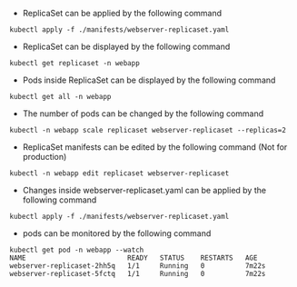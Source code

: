 - ReplicaSet can be applied by the following command

```
kubectl apply -f ./manifests/webserver-replicaset.yaml
```

- ReplicaSet can be displayed by the following command

```
kubectl get replicaset -n webapp
```

- Pods inside ReplicaSet can be displayed by the following command

```
kubectl get all -n webapp
```

- The number of pods can be changed by the following command

```
kubectl -n webapp scale replicaset webserver-replicaset --replicas=2
```

- ReplicaSet manifests can be edited by the following command (Not for production)

```
kubectl -n webapp edit replicaset webserver-replicaset
```

- Changes inside webserver-replicaset.yaml can be applied by the following command

```
kubectl apply -f ./manifests/webserver-replicaset.yaml
```

- pods can be monitored by the following command

```
kubectl get pod -n webapp --watch
NAME                         READY   STATUS    RESTARTS   AGE
webserver-replicaset-2hh5q   1/1     Running   0          7m22s
webserver-replicaset-5fctq   1/1     Running   0          7m22s
```

